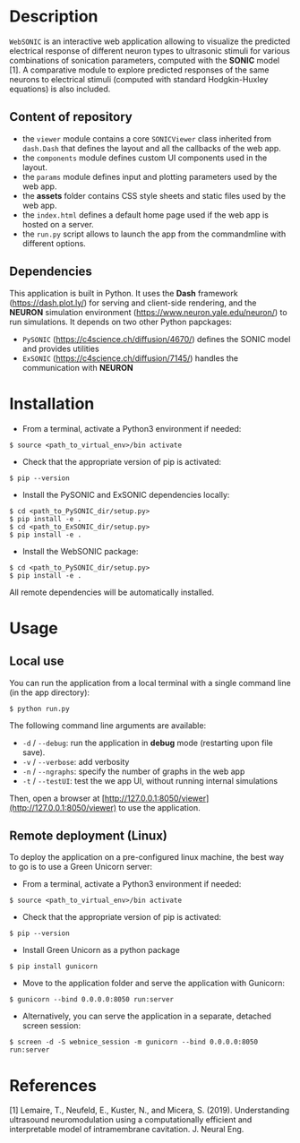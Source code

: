 # Description

`WebSONIC` is an interactive web application allowing to visualize the predicted electrical response of different neuron types to ultrasonic stimuli for various combinations of sonication parameters, computed with the **SONIC** model [1]. A comparative module to explore predicted responses of the same neurons to electrical stimuli (computed with standard Hodgkin-Huxley equations) is also included.

## Content of repository

- the `viewer` module contains a core `SONICViewer` class inherited from `dash.Dash` that defines the layout and all the callbacks of the web app.
- the `components` module defines custom UI components used in the layout.
- the `params` module defines input and plotting parameters used by the web app.
- the **assets** folder contains CSS style sheets and static files used by the web app.
- the `index.html` defines a default home page used if the web app is hosted on a server.
- the `run.py` script allows to launch the app from the commandmline with different options.

## Dependencies

This application is built in Python. It uses the **Dash** framework (https://dash.plot.ly/) for serving and client-side rendering, and the **NEURON** simulation environment (https://www.neuron.yale.edu/neuron/) to run simulations. It depends on two other Python papckages:
- `PySONIC` (https://c4science.ch/diffusion/4670/) defines the SONIC model and provides utilities
- `ExSONIC` (https://c4science.ch/diffusion/7145/) handles the communication with **NEURON**

# Installation

- From a terminal, activate a Python3 environment if needed:

`$ source <path_to_virtual_env>/bin activate`

- Check that the appropriate version of pip is activated:

`$ pip --version`

- Install the PySONIC and ExSONIC dependencies locally:

```
$ cd <path_to_PySONIC_dir/setup.py>
$ pip install -e .
$ cd <path_to_ExSONIC_dir/setup.py>
$ pip install -e .
```

- Install the WebSONIC package:

```
$ cd <path_to_PySONIC_dir/setup.py>
$ pip install -e .
```

All remote dependencies will be automatically installed.


# Usage

## Local use

You can run the application from a local terminal with a single command line (in the app directory):

`$ python run.py`

The following command line arguments are available:
- `-d` / `--debug`: run the application in **debug** mode (restarting upon file save).
- `-v` / `--verbose`: add verbosity
- `-n` / `--ngraphs`: specify the number of graphs in the web app
- `-t` / `--testUI`: test the we app UI, without running internal simulations

Then, open a browser at [http://127.0.0.1:8050/viewer](http://127.0.0.1:8050/viewer) to use the application.

## Remote deployment (Linux)

To deploy the application on a pre-configured linux machine, the best way to go is to use a Green Unicorn server:

- From a terminal, activate a Python3 environment if needed:

`$ source <path_to_virtual_env>/bin activate`

- Check that the appropriate version of pip is activated:

`$ pip --version`

- Install Green Unicorn as a python package

`$ pip install gunicorn`

- Move to the application folder and serve the application with Gunicorn:

`$ gunicorn --bind 0.0.0.0:8050 run:server`

- Alternatively, you can serve the application in a separate, detached screen session:

`$ screen -d -S webnice_session -m gunicorn --bind 0.0.0.0:8050 run:server`

# References

[1] Lemaire, T., Neufeld, E., Kuster, N., and Micera, S. (2019). Understanding ultrasound neuromodulation using a computationally efficient and interpretable model of intramembrane cavitation. J. Neural Eng.

